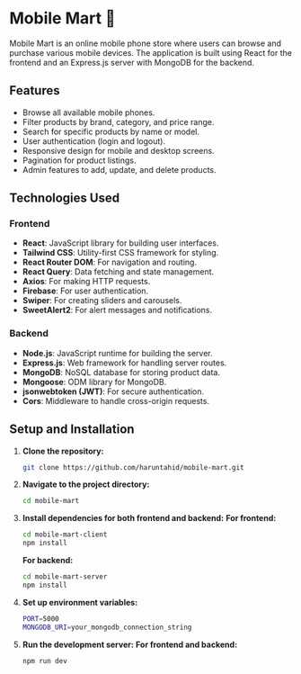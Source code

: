 # Mobile Mart 📱

Mobile Mart is an online mobile phone store where users can browse and purchase various mobile devices. The application is built using React for the frontend and an Express.js server with MongoDB for the backend.

## Features

- Browse all available mobile phones.
- Filter products by brand, category, and price range.
- Search for specific products by name or model.
- User authentication (login and logout).
- Responsive design for mobile and desktop screens.
- Pagination for product listings.
- Admin features to add, update, and delete products.

## Technologies Used

### Frontend

- **React**: JavaScript library for building user interfaces.
- **Tailwind CSS**: Utility-first CSS framework for styling.
- **React Router DOM**: For navigation and routing.
- **React Query**: Data fetching and state management.
- **Axios**: For making HTTP requests.
- **Firebase**: For user authentication.
- **Swiper**: For creating sliders and carousels.
- **SweetAlert2**: For alert messages and notifications.

### Backend

- **Node.js**: JavaScript runtime for building the server.
- **Express.js**: Web framework for handling server routes.
- **MongoDB**: NoSQL database for storing product data.
- **Mongoose**: ODM library for MongoDB.
- **jsonwebtoken (JWT)**: For secure authentication.
- **Cors**: Middleware to handle cross-origin requests.

## Setup and Installation

1. **Clone the repository:**

   ```bash
   git clone https://github.com/haruntahid/mobile-mart.git
   ```

2. **Navigate to the project directory:**

   ```bash
   cd mobile-mart
   ```

3. **Install dependencies for both frontend and backend:**
   **For frontend:**

   ```bash
   cd mobile-mart-client
   npm install
   ```

   **For backend:**

   ```bash
   cd mobile-mart-server
   npm install
   ```

4. **Set up environment variables:**

   ```bash
   PORT=5000
   MONGODB_URI=your_mongodb_connection_string
   ```

5. **Run the development server:**
   **For frontend and backend:**
   ```bash
   npm run dev
   ```
